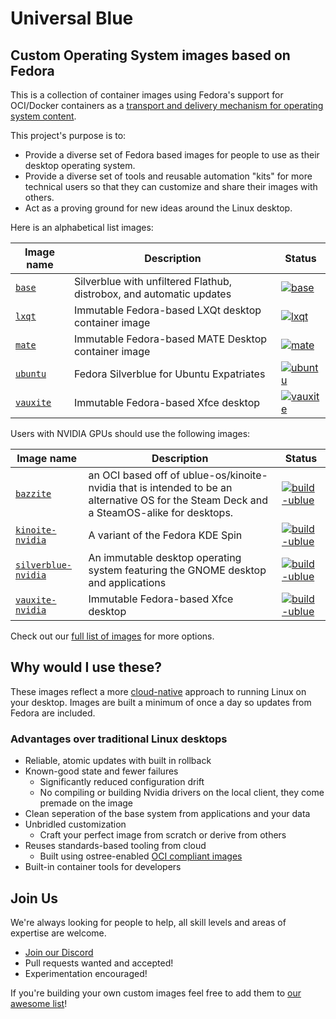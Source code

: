 # Universal Blue

## Custom Operating System images based on Fedora

This is a collection of container images using Fedora's support for OCI/Docker containers as a [transport and delivery mechanism for operating system content](https://fedoraproject.org/wiki/Changes/OstreeNativeContainerStable).


This project's purpose is to:

- Provide a diverse set of Fedora based images for people to use as their desktop operating system.
- Provide a diverse set of tools and reusable automation "kits" for more technical users so that they can customize and share their images with others.
- Act as a proving ground for new ideas around the Linux desktop. 

Here is an alphabetical list images:

| Image name | Description | Status | 
| ---------- | ----------- | ------ | 
| [`base`](https://github.com/ublue-os/base) | Silverblue with unfiltered Flathub, distrobox, and automatic updates |  [![base](https://github.com/ublue-os/base/actions/workflows/build.yml/badge.svg)](https://github.com/ublue-os/base/actions/workflows/build.yml) |
| [`lxqt`](https://github.com/ublue-os/lxqt) | Immutable Fedora-based LXQt desktop container image  | [![lxqt](https://github.com/ublue-os/lxqt/actions/workflows/build.yml/badge.svg)](https://github.com/ublue-os/lxqt/actions/workflows/build.yml) |
| [`mate`](https://github.com/ublue-os/mate) | Immutable Fedora-based MATE Desktop container image | [![mate](https://github.com/ublue-os/mate/actions/workflows/build.yml/badge.svg)](https://github.com/ublue-os/mate/actions/workflows/build.yml) |
| [`ubuntu`](https://github.com/ublue-os/ubuntu) | Fedora Silverblue for Ubuntu Expatriates | [![ubuntu](https://github.com/ublue-os/ubuntu/actions/workflows/build.yml/badge.svg)](https://github.com/ublue-os/ubuntu/actions/workflows/build.yml) |
| [`vauxite`](https://github.com/ublue-os/vauxite) | Immutable Fedora-based Xfce desktop | [![vauxite](https://github.com/ublue-os/vauxite/actions/workflows/build.yml/badge.svg)](https://github.com/ublue-os/vauxite/actions/workflows/build.yml) |

Users with NVIDIA GPUs should use the following images: 

| Image name | Description | Status | 
| ---------- | ----------- | ------ | 
| [`bazzite`](https://github.com/ublue-os/bazzite) | an OCI based off of ublue-os/kinoite-nvidia that is intended to be an alternative OS for the Steam Deck and a SteamOS-alike for desktops.  | [![build-ublue](https://github.com/ublue-os/bazzite/actions/workflows/build.yml/badge.svg)](https://github.com/ublue-os/bazzite/actions/workflows/build.yml) |
| [`kinoite-nvidia`](https://github.com/ublue-os/nvidia) | A variant of the Fedora KDE Spin | [![build-ublue](https://github.com/ublue-os/nvidia/actions/workflows/build.yml/badge.svg)](https://github.com/ublue-os/nvidia/actions/workflows/build.yml) |
| [`silverblue-nvidia`](https://github.com/ublue-os/nvidia) | An immutable desktop operating system featuring the GNOME desktop and applications | [![build-ublue](https://github.com/ublue-os/nvidia/actions/workflows/build.yml/badge.svg)](https://github.com/ublue-os/nvidia/actions/workflows/build.yml) |
| [`vauxite-nvidia`](https://github.com/ublue-os/nvidia) | Immutable Fedora-based Xfce desktop | [![build-ublue](https://github.com/ublue-os/nvidia/actions/workflows/build.yml/badge.svg)](https://github.com/ublue-os/nvidia/actions/workflows/build.yml) |

Check out our [full list of images](https://github.com/orgs/ublue-os/packages) for more options.

## Why would I use these?

These images reflect a more [cloud-native](https://www.youtube.com/watch?v=vZ1LRe_foJY) approach to running Linux on your desktop. Images are built a minimum of once a day so updates from Fedora are included.

### Advantages over traditional Linux desktops 

- Reliable, atomic updates with built in rollback
- Known-good state and fewer failures
    - Significantly reduced configuration drift
    - No compiling or building Nvidia drivers on the local client, they come premade on the image
- Clean seperation of the base system from applications and your data
- Unbridled customization
    - Craft your perfect image from scratch or derive from others   
- Reuses standards-based tooling from cloud
    - Built using ostree-enabled [OCI compliant images](https://opencontainers.org/) 
- Built-in container tools for developers

## Join Us

We're always looking for people to help, all skill levels and areas of expertise are welcome.

- [Join our Discord](https://discord.gg/WEu6BdFEtp)
- Pull requests wanted and accepted!
- Experimentation encouraged!

If you're building your own custom images feel free to add them to [our awesome list](https://github.com/ublue-os/awesome-custom-images)!
